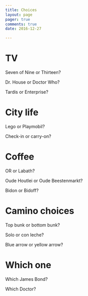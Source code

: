 ```yaml
---
title: Choices
layout: page 
pager: true
comments: true
date: 2016-12-27

---
```


# TV

Seven of Nine or Thirteen?

Dr. House or Doctor Who?

Tardis or Enterprise?

# City life

Lego or Playmobil?

Check-in or carry-on?

# Coffee 

OR or Labath?

Oude Houtlei or Oude Beestenmarkt?

Bidon or Bidoff?

# Camino choices

Top bunk or bottom bunk?

Solo or con leche? 

Blue arrow or yellow arrow?

# Which one

Which James Bond?

Which Doctor?
